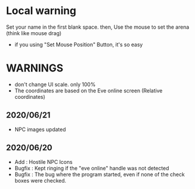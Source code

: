 # Local warning
Set your name in the first blank space.
then, Use the mouse to set the arena (think like mouse drag)
- if you using "Set Mouse Position" Button, it's so easy

# WARNINGS
- don't change UI scale. only 100%
- The coordinates are based on the Eve online screen (Relative coordinates)

## 2020/06/21
 - NPC images updated 

## 2020/06/20
- Add : Hostile NPC Icons
- Bugfix : Kept ringing if the "eve online" handle was not detected
- Bugfix : The bug where the program started, even if none of the check boxes were checked.
